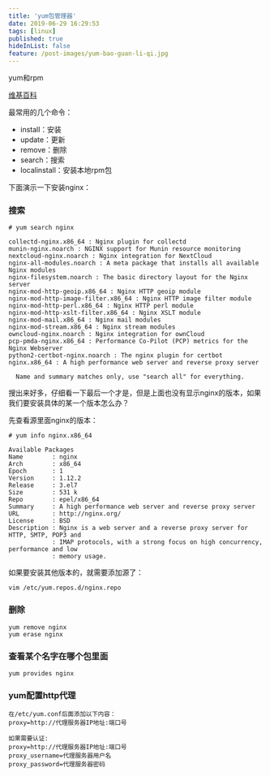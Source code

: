 ```yaml
---
title: 'yum包管理器'
date: 2019-06-29 16:29:53
tags: [linux]
published: true
hideInList: false
feature: /post-images/yum-bao-guan-li-qi.jpg
---
```

yum和rpm

<!-- more -->
[维基百科](https://zh.wikipedia.org/wiki/Yellowdog_Updater,_Modified)

最常用的几个命令：
* install：安装
* update：更新
* remove：删除
* search：搜索
* localinstall：安装本地rpm包


下面演示一下安装nginx：
### 搜索
```
# yum search nginx

collectd-nginx.x86_64 : Nginx plugin for collectd
munin-nginx.noarch : NGINX support for Munin resource monitoring
nextcloud-nginx.noarch : Nginx integration for NextCloud
nginx-all-modules.noarch : A meta package that installs all available Nginx modules
nginx-filesystem.noarch : The basic directory layout for the Nginx server
nginx-mod-http-geoip.x86_64 : Nginx HTTP geoip module
nginx-mod-http-image-filter.x86_64 : Nginx HTTP image filter module
nginx-mod-http-perl.x86_64 : Nginx HTTP perl module
nginx-mod-http-xslt-filter.x86_64 : Nginx XSLT module
nginx-mod-mail.x86_64 : Nginx mail modules
nginx-mod-stream.x86_64 : Nginx stream modules
owncloud-nginx.noarch : Nginx integration for ownCloud
pcp-pmda-nginx.x86_64 : Performance Co-Pilot (PCP) metrics for the Nginx Webserver
python2-certbot-nginx.noarch : The nginx plugin for certbot
nginx.x86_64 : A high performance web server and reverse proxy server

  Name and summary matches only, use "search all" for everything.
```
搜出来好多，仔细看一下最后一个才是，但是上面也没有显示nginx的版本，如果我们要安装具体的某一个版本怎么办？

先查看源里面nginx的版本：
```
# yum info nginx.x86_64

Available Packages
Name        : nginx
Arch        : x86_64
Epoch       : 1
Version     : 1.12.2
Release     : 3.el7
Size        : 531 k
Repo        : epel/x86_64
Summary     : A high performance web server and reverse proxy server
URL         : http://nginx.org/
License     : BSD
Description : Nginx is a web server and a reverse proxy server for HTTP, SMTP, POP3 and
            : IMAP protocols, with a strong focus on high concurrency, performance and low
            : memory usage.
```
如果要安装其他版本的，就需要添加源了：
```
vim /etc/yum.repos.d/nginx.repo
```

### 删除
```
yum remove nginx
yum erase nginx
```

### 查看某个名字在哪个包里面
```
yum provides nginx
```

### yum配置http代理
```
在/etc/yum.conf后面添加以下内容：
proxy=http://代理服务器IP地址:端口号

如果需要认证:
proxy=http://代理服务器IP地址:端口号
proxy_username=代理服务器用户名
proxy_password=代理服务器密码
```



